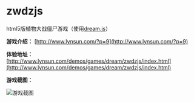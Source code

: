 zwdzjs
======

html5版植物大战僵尸游戏（使用[dream.js](https://github.com/lynsun/dream)）

**游戏介绍：** [http://www.lynsun.com/?p=9](http://www.lynsun.com/?p=9)

**体验地址：** [http://www.lynsun.com/demos/games/dream/zwdzjs/index.html](http://www.lynsun.com/demos/games/dream/zwdzjs/index.html)

**游戏截图：**

![游戏截图](http://www.lynsun.com.img.800cdn.com/wordpress/wp-content/uploads/2012/03/zwdzjs.jpg)
